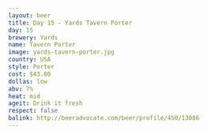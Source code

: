 ```yaml
---
layout: beer
title: Day 15 - Yards Tavern Porter
day: 15
brewery: Yards
name: Tavern Porter
image: yards-tavern-porter.jpg
country: USA
style: Porter
cost: $43.00
dollas: low
abv: 7%
heat: mid
ageit: Drink it fresh
respect: false
balink: http://beeradvocate.com/beer/profile/450/13086
---
```



